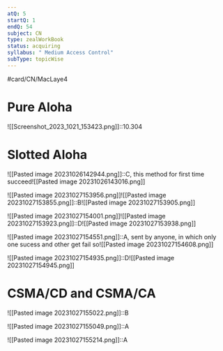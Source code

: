 ```yaml
---
atQ: 5
startQ: 1
endQ: 54
subject: CN
type: zealWorkBook
status: acquiring
syllabus: " Medium Access Control"
subType: topicWise
---
```

#card/CN/MacLaye4

# Pure Aloha 
![[Screenshot_2023_1021_153423.png]]::10.304 <!--SR:!2023-10-31,4,270-->

# Slotted Aloha
![[Pasted image 20231026142944.png]]::C, this method for first time succeed![[Pasted image 20231026143016.png]] <!--SR:!2023-10-31,4,270-->

![[Pasted image 20231027153956.png]]![[Pasted image 20231027153855.png]]::B![[Pasted image 20231027153905.png]] <!--SR:!2023-10-28,1,230-->


![[Pasted image 20231027154001.png]]![[Pasted image 20231027153923.png]]::D![[Pasted image 20231027153938.png]] <!--SR:!2023-10-28,1,230-->


![[Pasted image 20231027154551.png]]::A, sent by anyone, in which only one sucess and other get fail so![[Pasted image 20231027154608.png]] <!--SR:!2023-10-30,3,250-->


![[Pasted image 20231027154935.png]]::D![[Pasted image 20231027154945.png]]

# CSMA/CD and CSMA/CA
![[Pasted image 20231027155022.png]]::B <!--SR:!2023-10-31,4,270-->

![[Pasted image 20231027155049.png]]::A <!--SR:!2023-10-28,1,230-->

![[Pasted image 20231027155214.png]]::A <!--SR:!2023-10-31,4,270-->

